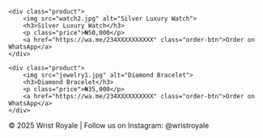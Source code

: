 

    <div class="product">
        <img src="watch2.jpg" alt="Silver Luxury Watch">
        <h3>Silver Luxury Watch</h3>
        <p class="price">₦50,000</p>
        <a href="https://wa.me/234XXXXXXXXXX" class="order-btn">Order on WhatsApp</a>
    </div>

    <div class="product">
        <img src="jewelry1.jpg" alt="Diamond Bracelet">
        <h3>Diamond Bracelet</h3>
        <p class="price">₦35,000</p>
        <a href="https://wa.me/234XXXXXXXXXX" class="order-btn">Order on WhatsApp</a>
    </div>
</section>

<footer>
    &copy; 2025 Wrist Royale | Follow us on Instagram: @wristroyale
</footer>

</body>
</html>
